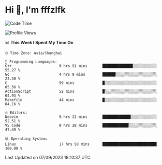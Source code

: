 # Hi 👋, I'm fffzlfk

<!--START_SECTION:waka-->
![Code Time](http://img.shields.io/badge/Code%20Time-395%20hrs%2046%20mins-blue)

![Profile Views](http://img.shields.io/badge/Profile%20Views-0-blue)

📊 **This Week I Spent My Time On** 

```text
🕑︎ Time Zone: Asia/Shanghai

💬 Programming Languages: 
C++                      9 hrs 51 mins       ██████████████░░░░░░░░░░░   55.27 % 
Go                       4 hrs 9 mins        ██████░░░░░░░░░░░░░░░░░░░   23.30 % 
C                        59 mins             █░░░░░░░░░░░░░░░░░░░░░░░░   05.56 % 
ActionScript             52 mins             █░░░░░░░░░░░░░░░░░░░░░░░░   04.93 % 
Makefile                 44 mins             █░░░░░░░░░░░░░░░░░░░░░░░░   04.16 % 

🔥 Editors: 
Neovim                   9 hrs 22 mins       █████████████░░░░░░░░░░░░   52.51 % 
VS Code                  8 hrs 28 mins       ████████████░░░░░░░░░░░░░   47.49 % 

💻 Operating System: 
Linux                    17 hrs 50 mins      █████████████████████████   100.00 % 
```


 Last Updated on 07/09/2023 18:10:37 UTC
<!--END_SECTION:waka-->

